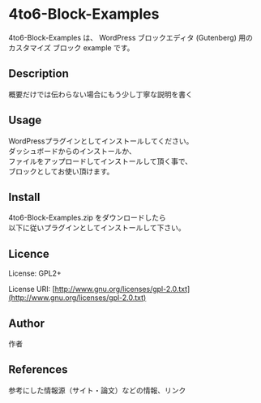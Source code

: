 4to6-Block-Examples
===
4to6-Block-Examples は、
WordPress ブロックエディタ (Gutenberg) 用の  
カスタマイズ ブロック example です。

## Description

概要だけでは伝わらない場合にもう少し丁寧な説明を書く

## Usage
WordPressプラグインとしてインストールしてください。  
ダッシュボードからのインストールか、  
ファイルをアップロードしてインストールして頂く事で、  
ブロックとしてお使い頂けます。

## Install
4to6-Block-Examples.zip をダウンロードしたら  
以下に従いプラグインとしてインストールして下さい。

## Licence
License: GPL2+

License URI: [http://www.gnu.org/licenses/gpl-2.0.txt](http://www.gnu.org/licenses/gpl-2.0.txt)

## Author

作者

## References

参考にした情報源（サイト・論文）などの情報、リンク
